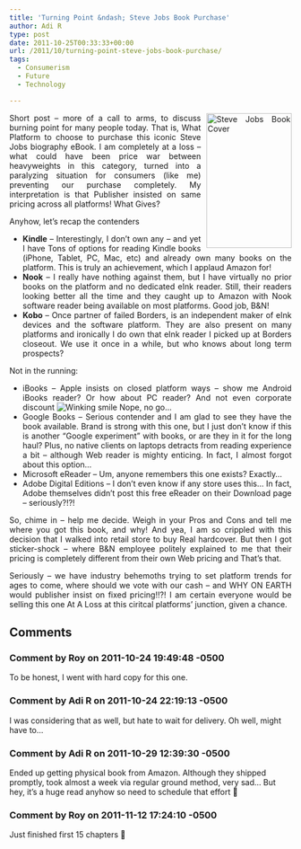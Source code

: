 ```yaml
---
title: 'Turning Point &ndash; Steve Jobs Book Purchase'
author: Adi R
type: post
date: 2011-10-25T00:33:33+00:00
url: /2011/10/turning-point-steve-jobs-book-purchase/
tags:
  - Consumerism
  - Future
  - Technology

---
```

<p align="justify">
  <a href="http://www.amazon.com/dp/product/B004W2UBYW/?tag=craftonia-20" target="_blank"><img style="background-image: none; border-bottom: 0px; border-left: 0px; margin: 0px 0px 5px 10px; padding-left: 0px; padding-right: 0px; display: inline; float: right; border-top: 0px; border-right: 0px; padding-top: 0px" title="Steve Jobs Book Cover" border="0" alt="Steve Jobs Book Cover" align="right" src="https://i1.wp.com/www.adir1.com/uploads/2011/10/Steve-Jobs-Book-Cover.png?resize=152%2C240" width="152" height="240" data-recalc-dims="1" /></a>Short post – more of a call to arms, to discuss burning point for many people today. That is, What Platform to choose to purchase this iconic Steve Jobs biography eBook. I am completely at a loss – what could have been price war between heavyweights in this category, turned into a paralyzing situation for consumers (like me) preventing our purchase completely. My interpretation is that Publisher insisted on same pricing across all platforms! What Gives?
</p>

<p align="justify">
  Anyhow, let’s recap the contenders
</p>

  * <div align="justify">
      <strong>Kindle</strong> – Interestingly, I don’t own any – and yet I have Tons of options for reading Kindle books (iPhone, Tablet, PC, Mac, etc) and already own many books on the platform. This is truly an achievement, which I applaud Amazon for!
    </div>

  * <div align="justify">
      <strong>Nook</strong> – I really have nothing against them, but I have virtually no prior books on the platform and no dedicated eInk reader. Still, their readers looking better all the time and they caught up to Amazon with Nook software reader being available on most platforms. Good job, B&N!
    </div>

  * <div align="justify">
      <strong>Kobo</strong> – Once partner of failed Borders, is an independent maker of eInk devices and the software platform. They are also present on many platforms and ironically I do own that eInk reader I picked up at Borders closeout. We use it once in a while, but who knows about long term prospects?
    </div>

<p align="justify">
  Not in the running:
</p>

  * <div align="justify">
      iBooks – Apple insists on closed platform ways – show me Android iBooks reader? Or how about PC reader? And not even corporate discount <img style="border-bottom-style: none; border-left-style: none; border-top-style: none; border-right-style: none" class="wlEmoticon wlEmoticon-winkingsmile" alt="Winking smile" src="https://i0.wp.com/www.adir1.com/uploads/2011/10/wlEmoticon-winkingsmile.png" data-recalc-dims="1" /> Nope, no go…
    </div>

  * <div align="justify">
      Google Books – Serious contender and I am glad to see they have the book available. Brand is strong with this one, but I just don’t know if this is another “Google experiment” with books, or are they in it for the long haul? Plus, no native clients on laptops detracts from reading experience a bit – although Web reader is mighty enticing. In fact, I almost forgot about this option…
    </div>

  * <div align="justify">
      Microsoft eReader – Um, anyone remembers this one exists? Exactly…
    </div>

  * <div align="justify">
      Adobe Digital Editions – I don’t even know if any store uses this… In fact, Adobe themselves didn’t post this free eReader on their Download page – seriously?!?!
    </div>

<p align="justify">
  So, chime in – help me decide. Weigh in your Pros and Cons and tell me where you got this book, and why! And yea, I am so crippled with this decision that I walked into retail store to buy Real hardcover. But then I got sticker-shock – where B&N employee politely explained to me that their pricing is completely different from their own Web pricing and That’s that.
</p>

<p align="justify">
  Seriously – we have industry behemoths trying to set platform trends for ages to come, where should we vote with our cash – and WHY ON EARTH would publisher insist on fixed pricing!!?! I am certain everyone would be selling this one At A Loss at this ciritcal platforms’ junction, given a chance.
</p>

## Comments

### Comment by Roy on 2011-10-24 19:49:48 -0500
To be honest, I went with hard copy for this one.

### Comment by Adi R on 2011-10-24 22:19:13 -0500
I was considering that as well, but hate to wait for delivery. Oh well, might have to&#8230;

### Comment by Adi R on 2011-10-29 12:39:30 -0500
Ended up getting physical book from Amazon. Although they shipped promptly, took almost a week via regular ground method, very sad&#8230; But hey, it&#8217;s a huge read anyhow so need to schedule that effort 🙂

### Comment by Roy on 2011-11-12 17:24:10 -0500
Just finished first 15 chapters 🙂